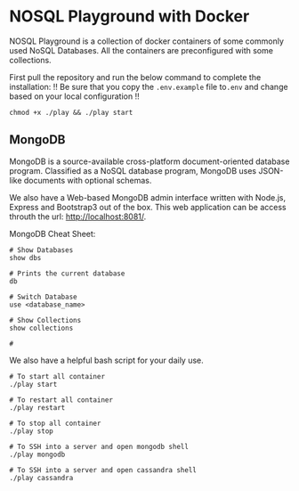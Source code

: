 # NOSQL Playground with Docker

NOSQL Playground is a collection of docker containers of some commonly used NoSQL Databases. All the containers are preconfigured with some collections. 


First pull the repository and run the below command to complete the installation:
!! Be sure that you copy the `.env.example` file to`.env` and change based on your local configuration !!
```
chmod +x ./play && ./play start
```
## MongoDB
MongoDB is a source-available cross-platform document-oriented database program. Classified as a NoSQL database program, MongoDB uses JSON-like documents with optional schemas.

We also have a Web-based MongoDB admin interface written with Node.js, Express and Bootstrap3 out of the box. This web application can be access throuth the url: [http://localhost:8081/](http://mongo:mongo@localhost:8081/).

MongoDB Cheat Sheet:
```console
# Show Databases
show dbs

# Prints the current database
db

# Switch Database
use <database_name>

# Show Collections
show collections

#
```

We also have a helpful bash script for your daily use.

```
# To start all container
./play start

# To restart all container
./play restart

# To stop all container
./play stop

# To SSH into a server and open mongodb shell
./play mongodb

# To SSH into a server and open cassandra shell
./play cassandra
```





